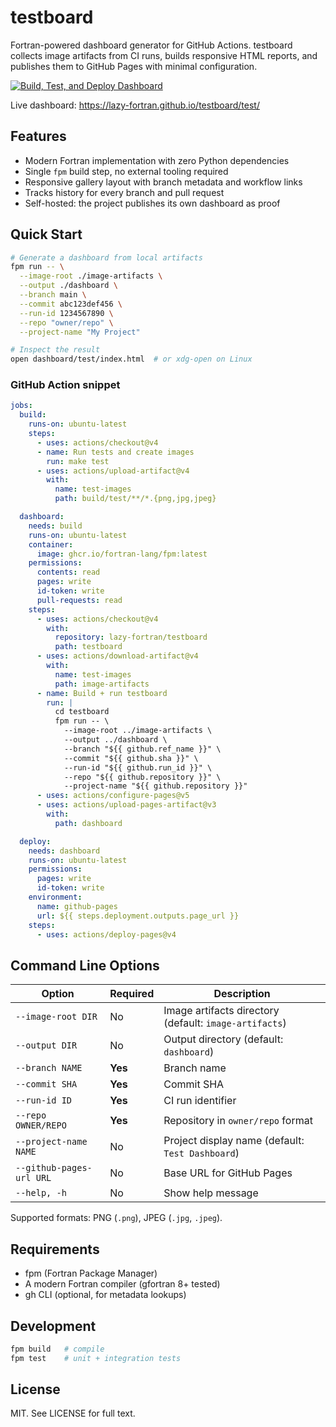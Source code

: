 # testboard

Fortran-powered dashboard generator for GitHub Actions. testboard collects image
artifacts from CI runs, builds responsive HTML reports, and publishes them to
GitHub Pages with minimal configuration.

[![Build, Test, and Deploy Dashboard](https://github.com/lazy-fortran/testboard/actions/workflows/ci.yml/badge.svg)](https://github.com/lazy-fortran/testboard/actions/workflows/ci.yml)

Live dashboard: https://lazy-fortran.github.io/testboard/test/

## Features

- Modern Fortran implementation with zero Python dependencies
- Single `fpm` build step, no external tooling required
- Responsive gallery layout with branch metadata and workflow links
- Tracks history for every branch and pull request
- Self-hosted: the project publishes its own dashboard as proof

## Quick Start

```bash
# Generate a dashboard from local artifacts
fpm run -- \
  --image-root ./image-artifacts \
  --output ./dashboard \
  --branch main \
  --commit abc123def456 \
  --run-id 1234567890 \
  --repo "owner/repo" \
  --project-name "My Project"

# Inspect the result
open dashboard/test/index.html  # or xdg-open on Linux
```

### GitHub Action snippet

```yaml
jobs:
  build:
    runs-on: ubuntu-latest
    steps:
      - uses: actions/checkout@v4
      - name: Run tests and create images
        run: make test
      - uses: actions/upload-artifact@v4
        with:
          name: test-images
          path: build/test/**/*.{png,jpg,jpeg}

  dashboard:
    needs: build
    runs-on: ubuntu-latest
    container:
      image: ghcr.io/fortran-lang/fpm:latest
    permissions:
      contents: read
      pages: write
      id-token: write
      pull-requests: read
    steps:
      - uses: actions/checkout@v4
        with:
          repository: lazy-fortran/testboard
          path: testboard
      - uses: actions/download-artifact@v4
        with:
          name: test-images
          path: image-artifacts
      - name: Build + run testboard
        run: |
          cd testboard
          fpm run -- \
            --image-root ../image-artifacts \
            --output ../dashboard \
            --branch "${{ github.ref_name }}" \
            --commit "${{ github.sha }}" \
            --run-id "${{ github.run_id }}" \
            --repo "${{ github.repository }}" \
            --project-name "${{ github.repository }}"
      - uses: actions/configure-pages@v5
      - uses: actions/upload-pages-artifact@v3
        with:
          path: dashboard

  deploy:
    needs: dashboard
    runs-on: ubuntu-latest
    permissions:
      pages: write
      id-token: write
    environment:
      name: github-pages
      url: ${{ steps.deployment.outputs.page_url }}
    steps:
      - uses: actions/deploy-pages@v4
```

## Command Line Options

| Option | Required | Description |
|--------|----------|-------------|
| `--image-root DIR` | No | Image artifacts directory (default: `image-artifacts`) |
| `--output DIR` | No | Output directory (default: `dashboard`) |
| `--branch NAME` | **Yes** | Branch name |
| `--commit SHA` | **Yes** | Commit SHA |
| `--run-id ID` | **Yes** | CI run identifier |
| `--repo OWNER/REPO` | **Yes** | Repository in `owner/repo` format |
| `--project-name NAME` | No | Project display name (default: `Test Dashboard`) |
| `--github-pages-url URL` | No | Base URL for GitHub Pages |
| `--help, -h` | No | Show help message |

Supported formats: PNG (`.png`), JPEG (`.jpg`, `.jpeg`).

## Requirements

- fpm (Fortran Package Manager)
- A modern Fortran compiler (gfortran 8+ tested)
- gh CLI (optional, for metadata lookups)

## Development

```bash
fpm build   # compile
fpm test    # unit + integration tests
```

## License

MIT. See LICENSE for full text.
